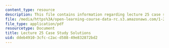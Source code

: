 ```yaml
---
content_type: resource
description: This file contains information regarding lecture 25 case study solutions.
file: /media/https%3A/open-learning-course-data-rc.s3.amazonaws.com/1-264j-database-internet-and-systems-integration-technologies-fall-2013/ddeb49103cfcc2acd58849e832872bd2_MIT1_264JF13_L25_sol.pdf
file_type: application/pdf
resourcetype: Document
title: Lecture 25 Case Study Solutions
uid: ddeb4910-3cfc-c2ac-d588-49e832872bd2
---
```

